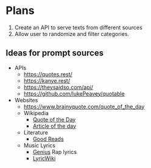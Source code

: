 # Plans

1. Create an API to serve texts from different sources
1. Allow user to randomize and filter categories.

## Ideas for prompt sources

- APIs
    - <https://quotes.rest/>
    - <https://kanye.rest/>
    - <https://theysaidso.com/api/>
    - <https://github.com/lukePeavey/quotable>
- Websites
    - <https://www.brainyquote.com/quote_of_the_day>
    - Wikipedia
        - [Quote of the Day](https://en.wikiquote.org/wiki/Wikiquote:Quote_of_the_day)
        - [Article of the day](https://en.wikipedia.org/wiki/Wikipedia:Today%27s_featured_article)
    - Literature
        - [Good Reads](https://www.goodreads.com/quotes/)
    - Music Lyrics
        - [Genius](https://docs.genius.com/#/getting-started-h1) Rap lyrics
        - [LyricWiki](https://lyrics.fandom.com/wiki/LyricWiki)
